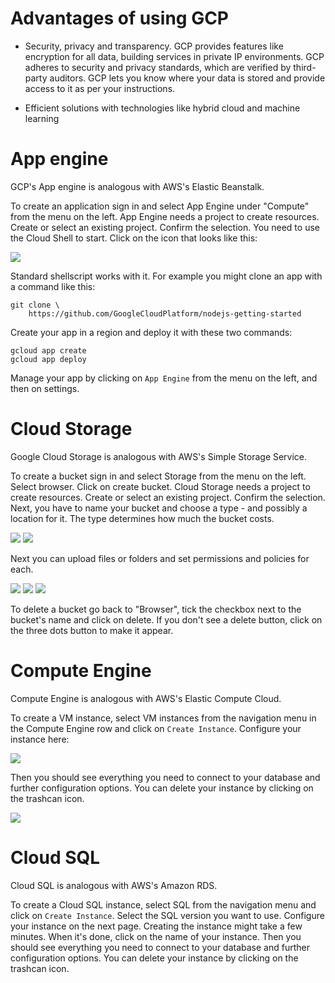 # Advantages of using GCP


 - Security, privacy and transparency.
GCP provides features like encryption for all data, building services in private IP environments. GCP adheres to security and privacy standards, which are verified by third-party auditors.
GCP lets you know where your data is stored and provide access to it as per your instructions.


 - Efficient solutions with technologies like hybrid cloud and machine learning



# App engine


GCP's App engine is analogous with AWS's Elastic Beanstalk.


To create an application sign in and select App Engine under "Compute" from the menu on the left. 
App Engine needs a project to create resources. Create or select an existing project. Confirm the selection.
You need to use the Cloud Shell to start. Click on the icon that looks like this:

<img src="assets/gconsole.png">

Standard shellscript works with it. For example you might clone an app with a command like this:

```
git clone \
    https://github.com/GoogleCloudPlatform/nodejs-getting-started
```

Create your app in a region and deploy it with these two commands:

```
gcloud app create
gcloud app deploy
```

Manage your app by clicking on `App Engine` from the menu on the left, and then on settings.



# Cloud Storage


Google Cloud Storage is analogous with AWS's Simple Storage Service.

To create a bucket sign in and select Storage from the menu on the left. Select browser. Click on create bucket.
Cloud Storage needs a project to create resources. Create or select an existing project. Confirm the selection.
Next, you have to name your bucket and choose a type - and possibly a location for it. The type determines how much the bucket costs.

<img src="assets/gbucket1.png">
<img src="assets/gbucket2.png">

Next you can upload files or folders and set permissions and policies for each.

<img src="assets/gbucket3.png">
<img src="assets/gbucket4.png">
<img src="assets/gbucket5.png">

To delete a bucket go back to "Browser", tick the checkbox next to the bucket's name and click on delete. If you don't see a delete button, click on the three dots button to make it appear.

# Compute Engine


Compute Engine is analogous with AWS's Elastic Compute Cloud.

To create a VM instance, select VM instances from the navigation menu in the Compute Engine row and click on `Create Instance`. Configure your instance here:

<img src="assets/compute1.png">

Then you should see everything you need to connect to your database and further configuration options. You can delete your instance by clicking on the trashcan icon.

<img src="assets/compute2.png">


# Cloud SQL


Cloud SQL is analogous with AWS's Amazon RDS.


To create a Cloud SQL instance, select SQL from the navigation menu and click on `Create Instance`. Select the SQL version you want to use. Configure your instance on the next page.
Creating the instance might take a few minutes. When it's done, click on the name of your instance. Then you should see everything you need to connect to your database and further configuration options. You can delete your instance by clicking on the trashcan icon.